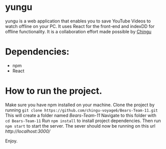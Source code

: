 # yungu
yungu is a web application that enables you to save YouTube Videos to watch offline on your PC. 
It uses React for the front-end and indexDD for offline functionality. 
It is a collaboration effort made possible by [Chingu](https://chingu.io/) 

# Dependencies:
* npm
* React

# How to run the project.
Make sure you have npm installed on your machine.
Clone the project by running `git clone https://github.com/chingu-voyage6/Bears-Team-11.git`
This will create a folder named *Bears-Team-11*
Navigate to this folder with `cd Bears-Team-11`
Run `npm install` to install project dependencies.
Then run `npm start` to start the server.
The sever should now be running on this url *http://localhost:3000/*

Enjoy.
